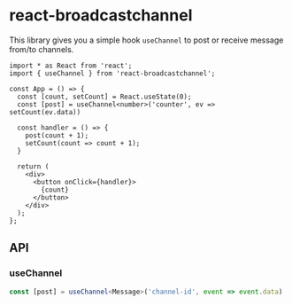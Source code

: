 # react-broadcastchannel

This library gives you a simple hook `useChannel` to post or receive message from/to channels.

```tsx
import * as React from 'react';
import { useChannel } from 'react-broadcastchannel';

const App = () => {
  const [count, setCount] = React.useState(0);
  const [post] = useChannel<number>('counter', ev => setCount(ev.data))

  const handler = () => {
    post(count + 1);
    setCount(count => count + 1);
  }

  return (
    <div>
      <button onClick={handler}>
        {count}
      </button>
    </div>
  );
};
```

## API
### useChannel
```ts
const [post] = useChannel<Message>('channel-id', event => event.data)
```